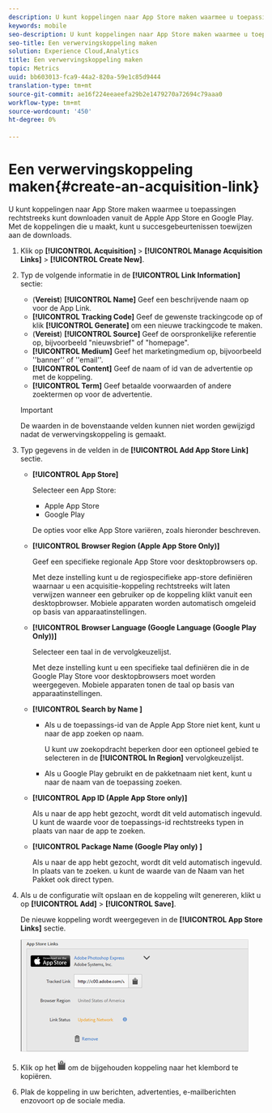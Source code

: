 ```yaml
---
description: U kunt koppelingen naar App Store maken waarmee u toepassingen rechtstreeks kunt downloaden vanuit de Apple App Store en Google Play. Met de koppelingen die u maakt, kunt u succesgebeurtenissen toewijzen aan de downloads.
keywords: mobile
seo-description: U kunt koppelingen naar App Store maken waarmee u toepassingen rechtstreeks kunt downloaden vanuit de Apple App Store en Google Play. Met de koppelingen die u maakt, kunt u succesgebeurtenissen toewijzen aan de downloads.
seo-title: Een verwervingskoppeling maken
solution: Experience Cloud,Analytics
title: Een verwervingskoppeling maken
topic: Metrics
uuid: bb603013-fca9-44a2-820a-59e1c85d9444
translation-type: tm+mt
source-git-commit: ae16f224eeaeefa29b2e1479270a72694c79aaa0
workflow-type: tm+mt
source-wordcount: '450'
ht-degree: 0%

---
```



# Een verwervingskoppeling maken{#create-an-acquisition-link}

U kunt koppelingen naar App Store maken waarmee u toepassingen rechtstreeks kunt downloaden vanuit de Apple App Store en Google Play. Met de koppelingen die u maakt, kunt u succesgebeurtenissen toewijzen aan de downloads.

1. Klik op **[!UICONTROL Acquisition]** > **[!UICONTROL Manage Acquisition Links]** > **[!UICONTROL Create New]**.
1. Typ de volgende informatie in de **[!UICONTROL Link Information]** sectie:

   * (**Vereist**) **[!UICONTROL Name]** Geef een beschrijvende naam op voor de App Link.
   * **[!UICONTROL Tracking Code]**
Geef de gewenste trackingcode op of klik **[!UICONTROL Generate]** om een nieuwe trackingcode te maken.
   * (**Vereist**) **[!UICONTROL Source]** Geef de oorspronkelijke referentie op, bijvoorbeeld &quot;nieuwsbrief&quot; of &quot;homepage&quot;.
   * **[!UICONTROL Medium]**
Geef het marketingmedium op, bijvoorbeeld &#39;&#39;banner&#39;&#39; of &#39;&#39;email&#39;&#39;.
   * **[!UICONTROL Content]**
Geef de naam of id van de advertentie op met de koppeling.
   * **[!UICONTROL Term]**
Geef betaalde voorwaarden of andere zoektermen op voor de advertentie.
   >[!IMPORTANT]
   >
   >De waarden in de bovenstaande velden kunnen niet worden gewijzigd nadat de verwervingskoppeling is gemaakt.

1. Typ gegevens in de velden in de **[!UICONTROL Add App Store Link]** sectie.

   * **[!UICONTROL App Store]**

      Selecteer een App Store:
      * Apple App Store
      * Google Play

      De opties voor elke App Store variëren, zoals hieronder beschreven.

   * **[!UICONTROL Browser Region (Apple App Store Only)]**

      Geef een specifieke regionale App Store voor desktopbrowsers op.

      Met deze instelling kunt u de regiospecifieke app-store definiëren waarnaar u een acquisitie-koppeling rechtstreeks wilt laten verwijzen wanneer een gebruiker op de koppeling klikt vanuit een desktopbrowser. Mobiele apparaten worden automatisch omgeleid op basis van apparaatinstellingen.

   * **[!UICONTROL Browser Language (Google Language (Google Play Only))]**

      Selecteer een taal in de vervolgkeuzelijst.

      Met deze instelling kunt u een specifieke taal definiëren die in de Google Play Store voor desktopbrowsers moet worden weergegeven. Mobiele apparaten tonen de taal op basis van apparaatinstellingen.

   * **[!UICONTROL Search by Name ]**

      * Als u de toepassings-id van de Apple App Store niet kent, kunt u naar de app zoeken op naam.

         U kunt uw zoekopdracht beperken door een optioneel gebied te selecteren in de **[!UICONTROL In Region]** vervolgkeuzelijst.

      * Als u Google Play gebruikt en de pakketnaam niet kent, kunt u naar de naam van de toepassing zoeken.
   * **[!UICONTROL App ID (Apple App Store only)]**

      Als u naar de app hebt gezocht, wordt dit veld automatisch ingevuld. U kunt de waarde voor de toepassings-id rechtstreeks typen in plaats van naar de app te zoeken.

   * **[!UICONTROL Package Name (Google Play only) ]**

      Als u naar de app hebt gezocht, wordt dit veld automatisch ingevuld. In plaats van te zoeken. u kunt de waarde van de Naam van het Pakket ook direct typen.



1. Als u de configuratie wilt opslaan en de koppeling wilt genereren, klikt u op **[!UICONTROL Add]** > **[!UICONTROL Save]**.

   De nieuwe koppeling wordt weergegeven in de **[!UICONTROL App Store Links]** sectie.

   ![archiefkoppeling](assets/apps_store_links.png)

1. Klik op het ![klembordpictogram](assets/icon_clipboard.png) om de bijgehouden koppeling naar het klembord te kopiëren.

1. Plak de koppeling in uw berichten, advertenties, e-mailberichten enzovoort op de sociale media.